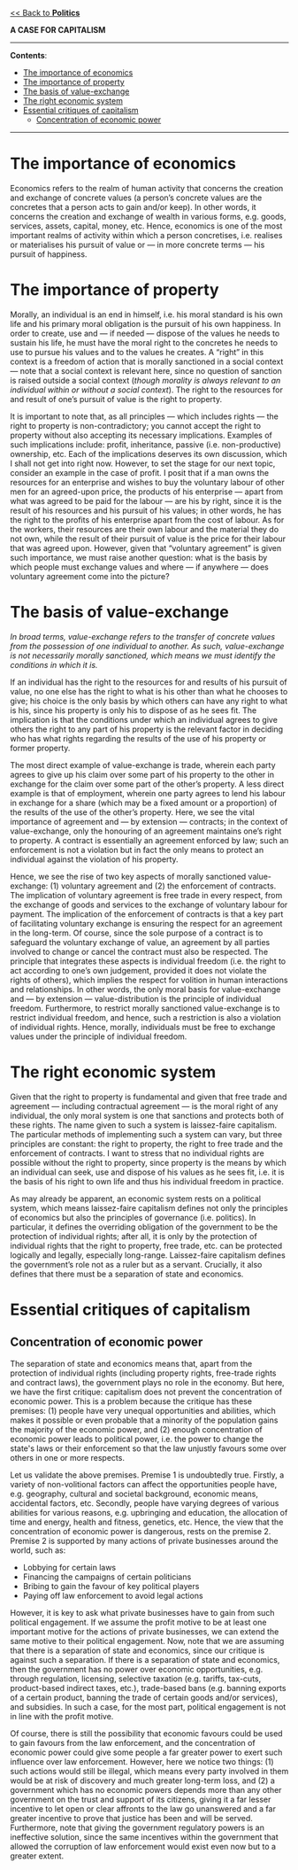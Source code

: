 [<< Back to **Politics**](https://pranav-gopalkrishna.github.io/philosophy/politics)

**A CASE FOR CAPITALISM**

---

**Contents**:

- [The importance of economics](#the-importance-of-economics)
- [The importance of property](#the-importance-of-property)
- [The basis of value-exchange](#the-basis-of-value-exchange)
- [The right economic system](#the-right-economic-system)
- [Essential critiques of capitalism](#essential-critiques-of-capitalism)
  - [Concentration of economic power](#concentration-of-economic-power)

---

# The importance of economics
Economics refers to the realm of human activity that concerns the creation and exchange of concrete values (a person’s concrete values are the concretes that a person acts to gain and/or keep). In other words, it concerns the creation and exchange of wealth in various forms, e.g. goods, services, assets, capital, money, etc. Hence, economics is one of the most important realms of activity within which a person concretises, i.e. realises or materialises his pursuit of value or — in more concrete terms — his pursuit of happiness.

# The importance of property
Morally, an individual is an end in himself, i.e. his moral standard is his own life and his primary moral obligation is the pursuit of his own happiness. In order to create, use and — if needed — dispose of the values he needs to sustain his life, he must have the moral right to the concretes he needs to use to pursue his values and to the values he creates. A “right” in this context is a freedom of action that is morally sanctioned in a social context — note that a social context is relevant here, since no question of sanction is raised outside a social context (_though morality is always relevant to an individual within or without a social context_). The right to the resources for and result of one’s pursuit of value is the right to property.

It is important to note that, as all principles — which includes rights — the right to property is non-contradictory; you cannot accept the right to property without also accepting its necessary implications. Examples of such implications include: profit, inheritance, passive (i.e. non-productive) ownership, etc. Each of the implications deserves its own discussion, which I shall not get into right now. However, to set the stage for our next topic, consider an example in the case of profit. I posit that if a man owns the resources for an enterprise and wishes to buy the voluntary labour of other men for an agreed-upon price, the products of his enterprise — apart from what was agreed to be paid for the labour — are his by right, since it is the result of his resources and his pursuit of his values; in other words, he has the right to the profits of his enterprise apart from the cost of labour. As for the workers, their resources are their own labour and the material they do not own, while the result of their pursuit of value is the price for their labour that was agreed upon. However, given that “voluntary agreement” is given such importance, we must raise another question: what is the basis by which people must exchange values and where — if anywhere — does voluntary agreement come into the picture?

# The basis of value-exchange
_In broad terms, value-exchange refers to the transfer of concrete values from the possession of one individual to another. As such, value-exchange is not necessarily morally sanctioned, which means we must identify the conditions in which it is._

If an individual has the right to the resources for and results of his pursuit of value, no one else has the right to what is his other than what he chooses to give; his choice is the only basis by which others can have any right to what is his, since his property is only his to dispose of as he sees fit. The implication is that the conditions under which an individual agrees to give others the right to any part of his property is the relevant factor in deciding who has what rights regarding the results of the use of his property or former property.

The most direct example of value-exchange is trade, wherein each party agrees to give up his claim over some part of his property to the other in exchange for the claim over some part of the other’s property. A less direct example is that of employment, wherein one party agrees to lend his labour in exchange for a share (which may be a fixed amount or a proportion) of the results of the use of the other’s property. Here, we see the vital importance of agreement and — by extension — contracts; in the context of value-exchange, only the honouring of an agreement maintains one’s right to property. A contract is essentially an agreement enforced by law; such an enforcement is not a violation but in fact the only means to protect an individual against the violation of his property.

Hence, we see the rise of two key aspects of morally sanctioned value-exchange: (1) voluntary agreement and (2) the enforcement of contracts. The implication of voluntary agreement is free trade in every respect, from the exchange of goods and services to the exchange of voluntary labour for payment. The implication of the enforcement of contracts is that a key part of facilitating voluntary exchange is ensuring the respect for an agreement in the long-term. Of course, since the sole purpose of a contract is to safeguard the voluntary exchange of value, an agreement by all parties involved to change or cancel the contract must also be respected. The principle that integrates these aspects is individual freedom (i.e. the right to act according to one’s own judgement, provided it does not violate the rights of others), which implies the respect for volition in human interactions and relationships. In other words, the only moral basis for value-exchange and — by extension — value-distribution is the principle of individual freedom. Furthermore, to restrict morally sanctioned value-exchange is to restrict individual freedom, and hence, such a restriction is also a violation of individual rights. Hence, morally, individuals must be free to exchange values under the principle of individual freedom.

# The right economic system
Given that the right to property is fundamental and given that free trade and agreement — including contractual agreement — is the moral right of any individual, the only moral system is one that sanctions and protects both of these rights. The name given to such a system is laissez-faire capitalism. The particular methods of implementing such a system can vary, but three principles are constant: the right to property, the right to free trade and the enforcement of contracts. I want to stress that no individual rights are possible without the right to property, since property is the means by which an individual can seek, use and dispose of his values as he sees fit, i.e. it is the basis of his right to own life and thus his individual freedom in practice.

As may already be apparent, an economic system rests on a political system, which means laissez-faire capitalism defines not only the principles of economics but also the principles of governance (i.e. politics). In particular, it defines the overriding obligation of the government to be the protection of individual rights; after all, it is only by the protection of individual rights that the right to property, free trade, etc. can be protected logically and legally, especially long-range. Laissez-faire capitalism defines the government’s role not as a ruler but as a servant. Crucially, it also defines that there must be a separation of state and economics.

# Essential critiques of capitalism
## Concentration of economic power
The separation of state and economics means that, apart from the protection of individual rights (including property rights, free-trade rights and contract laws), the government plays no role in the economy. But here, we have the first critique: capitalism does not prevent the concentration of economic power. This is a problem because the critique has these premises: (1) people have very unequal opportunities and abilities, which makes it possible or even probable that a minority of the population gains the majority of the economic power, and (2) enough concentration of economic power leads to political power, i.e. the power to change the state's laws or their enforcement so that the law unjustly favours some over others in one or more respects.

Let us validate the above premises. Premise 1 is undoubtedly true. Firstly, a variety of non-volitional factors can affect the opportunities people have, e.g. geography, cultural and societal background, economic means, accidental factors, etc. Secondly, people have varying degrees of various abilities for various reasons, e.g. upbringing and education, the allocation of time and energy, health and fitness, genetics, etc. Hence, the view that the concentration of economic power is dangerous, rests on the premise 2. Premise 2 is supported by many actions of private businesses around the world, such as:

- Lobbying for certain laws
- Financing the campaigns of certain politicians
- Bribing to gain the favour of key political players
- Paying off law enforcement to avoid legal actions

However, it is key to ask what private businesses have to gain from such political engagement. If we assume the profit motive to be at least one important motive for the actions of private businesses, we can extend the same motive to their political engagement. Now, note that we are assuming that there is a separation of state and economics, since our critique is against such a separation. If there is a separation of state and economics, then the government has no power over economic opportunities, e.g. through regulation, licensing, selective taxation (e.g. tariffs, tax-cuts, product-based indirect taxes, etc.), trade-based bans (e.g. banning exports of a certain product, banning the trade of certain goods and/or services), and subsidies. In such a case, for the most part, political engagement is not in line with the profit motive.

Of course, there is still the possibility that economic favours could be used to gain favours from the law enforcement, and the concentration of economic power could give some people a far greater power to exert such influence over law enforcement. However, here we notice two things: (1) such actions would still be illegal, which means every party involved in them would be at risk of discovery and much greater long-term loss, and (2) a government which has no economic powers depends more than any other government on the trust and support of its citizens, giving it a far lesser incentive to let open or clear affronts to the law go unanswered and a far greater incentive to prove that justice has been and will be served. Furthermore, note that giving the government regulatory powers is an ineffective solution, since the same incentives within the government that allowed the corruption of law enforcement would exist even now but to a greater extent.